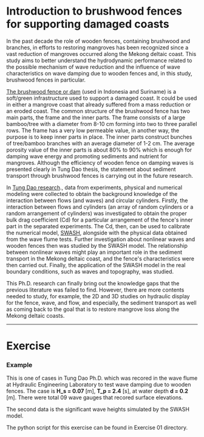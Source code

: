 # Introduction to brushwood fences for supporting damaged coasts

In the past decade the role of wooden fences, containing brushwood and branches, in efforts to restoring mangroves has been recognized since a vast reduction of mangroves occurred along the Mekong deltaic coast. This study aims to better understand the hydrodynamic performance related to the possible mechanism of wave reduction and the influence of wave characteristics on wave damping due to wooden fences and, in this study, brushwood fences in particular.

[The brushwood fence or dam](https://drive.google.com/file/d/11zm1OStK9D_ZhLGszBrhvxqLhdP3CH8G/view?usp=sharing) (used in Indonesia and Suriname) is a soft/green infrastructure used to support a damaged coast. It could be used in either a mangrove coast that already suffered from a mass reduction or an eroded coast. The common structure of the brushwood fence has two main parts, the frame and the inner parts. The frame consists of a large bamboo/tree with a diameter from 8-10 cm forming into two to three parallel rows. The frame has a very low permeable value, in another way, the purpose is to keep inner parts in place. The inner parts construct bunches of tree/bamboo branches with an average diameter of 1-2 cm. The average porosity value of the inner parts is about 80% to 90% which is enough for damping wave energy and promoting sediments and nutrient for mangroves. Although the efficiency of wooden fence on damping waves is presented clearly in Tung Dao thesis, the statement about sediment transport through brushwood fences is carrying out in the future research.

In [Tung Dao research](https://doi.org/10.4233/uuid:0251e545-2b71-4eb9-b755-def24a3e0da6)., data from experiments, physical and numerical modeling were collected to obtain the background knowledge of the interaction between flows (and waves) and circular cylinders. Firstly, the interaction between flows and cylinders (an array of random cylinders or a random arrangement of cylinders) was investigated to obtain the proper bulk drag coefficient (Cd) for a particular arrangement of the fence's inner part in the separated experiments. The Cd, then, can be used to calibrate the numerical model, [SWASH](http://swash.sourceforge.net/), alongside with the physical data obtained from the wave flume tests. Further investigation about nonlinear waves and wooden fences then was studied by the SWASH model. The relationship between nonlinear waves might play an important role in the sediment transport in the Mekong deltaic coast, and the fence's characteristics were then carried out. Finally, the application of the SWASH model in the real boundary conditions, such as waves and topography, was studied.

This Ph.D. research can finally bring out the knowledge gaps that the previous literature was failed to find. However, there are more contents needed to study, for example, the 2D and 3D studies on hydraulic display for the fence, wave, and flow, and especially, the sediment transport as well as coming back to the goal that is to restore mangrove loss along the Mekong deltaic coasts.

---
# Exercise

### Example

This is one of cases in Tung Dao Ph.D. which was recored in the wave flume at Hydraulic Engineering Laboratory to test wave damping due to wooden fences. The case is **H_s = 0.07** [m], **T_p = 2.4** [s], at water depth **d = 0.2** [m]. There were total 09 wave gauges that recored surface elevations.

The second data is the significant wave heights simulated by the SWASH model.

The python script for this exercise can be found in Exercise 01 directory.
